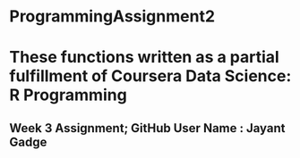 # ProgrammingAssignment2
# These functions written as a partial fulfillment of Coursera Data Science: R Programming 
## Week 3 Assignment;  GitHub User Name :  Jayant Gadge
